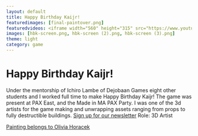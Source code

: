 ```yaml
---
layout: default
title: Happy Birthday Kaijr!
featuredimages: [final-paintover.png]
featuredvideos: <iframe width="560" height="315" src="https://www.youtube.com/embed/mgxDuZaSL1c" frameborder="0" allowfullscreen></iframe>
images: [hbk-screen.png, hbk-screen (2).png, hbk-screen (3).png]
theme: light
category: game
---
```


# Happy Birthday Kaijr!

Under the mentorship of Ichiro Lambe of Dejobaan Games eight other students and I worked full time to make Happy Birthday Kaijr! The game was present at PAX East, and the Made in MA PAX Party. I was one of the 3d artists for the game making and unwrapping assets ranging from props to fully destructible buildings. 
[Sign up for our newsletter](http://kaiju.zone/)
Role: 3D Artist

[Painting belongs to Olivia Horacek](https://roselinath.artstation.com/)
